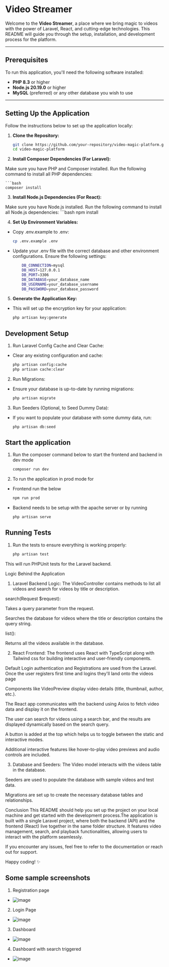 # Video Streamer

Welcome to the **Video Streamer**, a place where we bring magic to videos with the power of Laravel, React, and cutting-edge technologies. This README will guide you through the setup, installation, and development process for the platform.

---

## Prerequisites

To run this application, you'll need the following software installed:

- **PHP 8.3** or higher
- **Node.js 20.19.0** or higher
- **MySQL** (preferred) or any other database you wish to use

---

## Setting Up the Application

Follow the instructions below to set up the application locally:

1. **Clone the Repository:**

   ```bash
   git clone https://github.com/your-repository/video-magic-platform.git
   cd video-magic-platform

2. **Install Composer Dependencies (For Laravel):**

Make sure you have PHP and Composer installed. Run the following command to install all PHP dependencies:

    ```bash
    composer install

3. **Install Node.js Dependencies (For React):**

Make sure you have Node.js installed. Run the following command to install all Node.js dependencies:
    ```bash
    npm install

4. **Set Up Environment Variables:**

- Copy .env.example to .env:
    ```bash
    cp .env.example .env

- Update your .env file with the correct database and other environment configurations. Ensure the following settings:
    ```bash
        DB_CONNECTION=mysql
        DB_HOST=127.0.0.1
        DB_PORT=3306
        DB_DATABASE=your_database_name
        DB_USERNAME=your_database_username
        DB_PASSWORD=your_database_password


5. **Generate the Application Key:**

- This will set up the encryption key for your application:
    ```bash
    php artisan key:generate

## Development Setup

1. Run Laravel Config Cache and Clear Cache:

- Clear any existing configuration and cache:
    ```bash
    php artisan config:cache
    php artisan cache:clear

2. Run Migrations:

- Ensure your database is up-to-date by running migrations:
    ```bash
    php artisan migrate

3. Run Seeders (Optional, to Seed Dummy Data):

- If you want to populate your database with some dummy data, run:
    ```bash
    php artisan db:seed

## Start the application

1. Run the composer command below to start the frontend and backend in dev mode
    ```bash
    composer run dev

2. To run the application in prod mode for 

- Frontend run the below
    ```bash
    npm run prod

- Backend needs to be setup with the apache server or by running
    ```bash
    php artisan serve

## Running Tests

1. Run the tests to ensure everything is working properly:
    ```bash
    php artisan test

This will run PHPUnit tests for the Laravel backend.


Logic Behind the Application

1. Laravel Backend Logic:
The VideoController contains methods to list all videos and search for videos by title or description.

search(Request $request):

Takes a query parameter from the request.

Searches the database for videos where the title or description contains the query string.

list():

Returns all the videos available in the database.

2. React Frontend:
The frontend uses React with TypeScript along with Tailwind css for building interactive and user-friendly components.

Default Login authentication and Registrations are used from the Laravel. Once the user registers first time and logins they'll land onto the videos page

Components like VideoPreview display video details (title, thumbnail, author, etc.).

The React app communicates with the backend using Axios to fetch video data and display it on the frontend.

The user can search for videos using a search bar, and the results are displayed dynamically based on the search query.

A button is added at the top which helps us to toggle between the static and interactive modes.

Additional interactive features like hover-to-play video previews and audio controls are included.

3. Database and Seeders:
The Video model interacts with the videos table in the database.

Seeders are used to populate the database with sample videos and test data.

Migrations are set up to create the necessary database tables and relationships.

Conclusion
This README should help you set up the project on your local machine and get started with the development process.The application is built with a single Laravel project, where both the backend (API) and the frontend (React) live together in the same folder structure. It features video management, search, and playback functionalities, allowing users to interact with the platform seamlessly.

If you encounter any issues, feel free to refer to the documentation or reach out for support.

Happy coding! ✨

## **Some sample screenshots**
1. Registration page
- ![image](https://github.com/user-attachments/assets/e4e7cd40-c736-4d2f-a066-3796299c19e9)

2. Login Page
- ![image](https://github.com/user-attachments/assets/d45ceb08-1fe3-49df-8683-95a579ab6141)

3. Dashboard
- ![image](https://github.com/user-attachments/assets/f5a91788-4c54-47f4-ae3c-d5200589d9b8)

4. Dashboard with search triggered
- ![image](https://github.com/user-attachments/assets/ce027375-f5a1-4d76-852c-b7964e361e7a)


